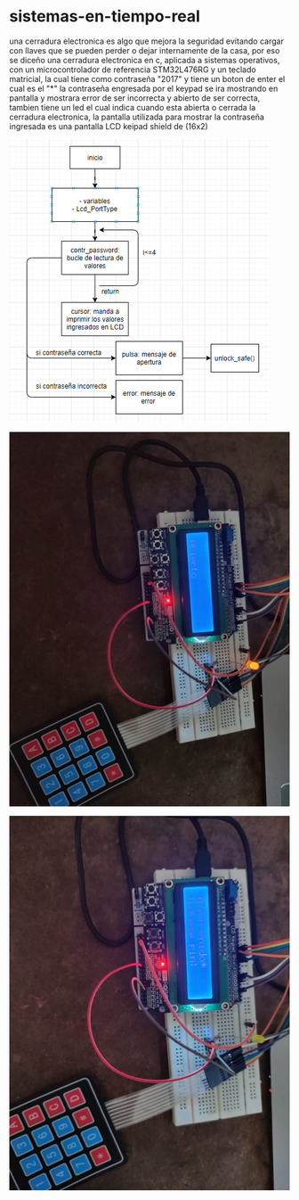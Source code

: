 # sistemas-en-tiempo-real

una cerradura electronica es algo que mejora la seguridad evitando cargar con llaves que se pueden perder o dejar internamente de la casa, por eso se diceño una cerradura electronica en c, aplicada a sistemas operativos, con un microcontrolador de referencia STM32L476RG y un teclado matricial, la cual tiene como contraseña "2017" y tiene un boton de enter el cual es el "*" la contraseña engresada por el keypad se ira mostrando en pantalla y mostrara error de ser incorrecta y abierto de ser correcta, tambien tiene un led el cual indica cuando esta abierta o cerrada la cerradura electronica, la pantalla utilizada para mostrar la contraseña ingresada es una pantalla LCD keipad shield de (16x2)

![Alt text](/diagrama%20de%20bloques.png?raw=true "Optional Title") 

![Alt text](/abierto.jpeg?raw=true "Optional Title") 

![Alt text](/cerrada.jpeg?raw=true "Optional Title") 
